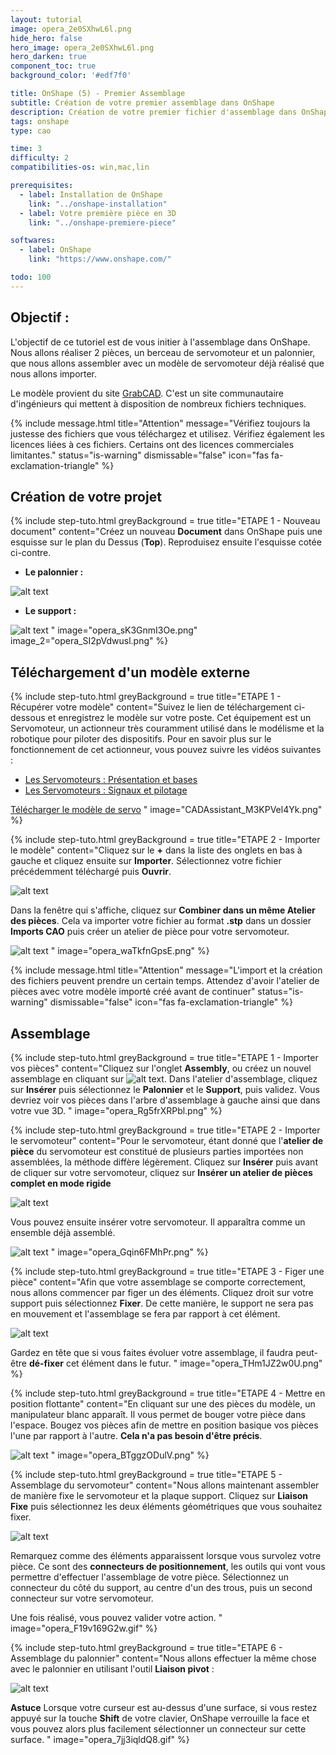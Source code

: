 ```yaml
---
layout: tutorial
image: opera_2e0SXhwL6l.png
hide_hero: false
hero_image: opera_2e0SXhwL6l.png
hero_darken: true
component_toc: true
background_color: '#edf7f0'

title: OnShape (5) - Premier Assemblage
subtitle: Création de votre premier assemblage dans OnShape
description: Création de votre premier fichier d'assemblage dans OnShape
tags: onshape
type: cao

time: 3
difficulty: 2
compatibilities-os: win,mac,lin

prerequisites:
  - label: Installation de OnShape
    link: "../onshape-installation"
  - label: Votre première pièce en 3D
    link: "../onshape-premiere-piece"

softwares: 
  - label: OnShape
    link: "https://www.onshape.com/"

todo: 100
---
```


## Objectif :

L'objectif de ce tutoriel est de vous initier à l'assemblage dans OnShape. Nous allons réaliser 2 pièces, un berceau de servomoteur et un palonnier, que nous allons assembler avec un modèle de servomoteur déjà réalisé que nous allons importer.

Le modèle provient du site [GrabCAD](https://grabcad.com/library). C'est un site communautaire d'ingénieurs qui mettent à disposition de nombreux fichiers techniques. 

{% include message.html title="Attention" message="Vérifiez toujours la justesse des fichiers que vous téléchargez et utilisez. Vérifiez également les licences liées à ces fichiers. Certains ont des licences commerciales limitantes."
status="is-warning" dismissable="false" icon="fas fa-exclamation-triangle" %}

## Création de votre projet

{% include step-tuto.html 
greyBackground = true
title="ETAPE 1 - Nouveau document"
content="Créez un nouveau **Document** dans OnShape puis une esquisse sur le plan du Dessus (**Top**). Reproduisez ensuite l'esquisse cotée ci-contre.

- **Le palonnier :** 

![alt text](opera_f59RUI0Vyd.png) 

- **Le support :**

![alt text](opera_6WpHNgYTnZ.png)
" 
image="opera_sK3GnmI3Oe.png"
image_2="opera_SI2pVdwusl.png" %}


## Téléchargement d'un modèle externe

{% include step-tuto.html 
greyBackground = true
title="ETAPE 1 - Récupérer votre modèle"
content="Suivez le lien de téléchargement ci-dessous et enregistrez le modèle sur votre poste. Cet équipement est un Servomoteur, un actionneur très couramment utilisé dans le modélisme et la robotique pour piloter des dispositifs. Pour en savoir plus sur le fonctionnement de cet actionneur, vous pouvez suivre les vidéos suivantes : 
- [Les Servomoteurs : Présentation et bases](https://youtu.be/igxxH9_NNl4)
- [Les Servomoteurs : Signaux et pilotage](https://youtu.be/WfrrK6lKP0U)

[Télécharger le modèle de servo](mg996R_v2.step)
" 
image="CADAssistant_M3KPVel4Yk.png" %}

{% include step-tuto.html 
greyBackground = true
title="ETAPE 2 - Importer le modèle"
content="Cliquez sur le **+** dans la liste des onglets en bas à gauche et cliquez ensuite sur **Importer**. Sélectionnez votre fichier précédemment téléchargé puis **Ouvrir**.

![alt text](opera_z26sYcw9pG.png)

Dans la fenêtre qui s'affiche, cliquez sur **Combiner dans un même Atelier des pièces**. Cela va importer votre fichier au format **.stp** dans un dossier **Imports CAO** puis créer un atelier de pièce pour votre servomoteur.

![alt text](opera_tNtS4GRNgc.png)
" 
image="opera_waTkfnGpsE.png" %}

{% include message.html title="Attention" message="L'import et la création des fichiers peuvent prendre un certain temps. Attendez d'avoir l'atelier de pièces avec votre modèle importé créé avant de continuer"
status="is-warning" dismissable="false" icon="fas fa-exclamation-triangle" %}

## Assemblage

{% include step-tuto.html 
greyBackground = true
title="ETAPE 1 - Importer vos pièces"
content="Cliquez sur l'onglet **Assembly**, ou créez un nouvel assemblage en cliquant sur ![alt text](opera_jACBG7LaQS.png). Dans l'atelier d'assemblage, cliquez sur **Insérer** puis sélectionnez le **Palonnier** et le **Support**, puis validez. Vous devriez voir vos pièces dans l'arbre d'assemblage à gauche ainsi que dans votre vue 3D.
" 
image="opera_Rg5frXRPbl.png" %}

{% include step-tuto.html 
greyBackground = true
title="ETAPE 2 - Importer le servomoteur"
content="Pour le servomoteur, étant donné que l'**atelier de pièce** du servomoteur est constitué de plusieurs parties importées non assemblées, la méthode diffère légèrement. Cliquez sur **Insérer** puis avant de cliquer sur votre servomoteur, cliquez sur **Insérer un atelier de pièces complet en mode rigide**

![alt text](opera_LLkzEI6y6p.png)

Vous pouvez ensuite insérer votre servomoteur. Il apparaîtra comme un ensemble déjà assemblé.

![alt text](opera_fPbqNmw62t.png)
" 
image="opera_Gqin6FMhPr.png" %}

{% include step-tuto.html 
greyBackground = true
title="ETAPE 3 - Figer une pièce"
content="Afin que votre assemblage se comporte correctement, nous allons commencer par figer un des éléments. Cliquez droit sur votre support puis sélectionnez **Fixer**. De cette manière, le support ne sera pas en mouvement et l'assemblage se fera par rapport à cet élément.

![alt text](opera_PNPE0cXwUA.png)

Gardez en tête que si vous faites évoluer votre assemblage, il faudra peut-être **dé-fixer** cet élément dans le futur. 
" 
image="opera_THm1JZ2w0U.png" %}

{% include step-tuto.html 
greyBackground = true
title="ETAPE 4 - Mettre en position flottante"
content="En cliquant sur une des pièces du modèle, un manipulateur blanc apparaît. Il vous permet de bouger votre pièce dans l'espace. Bougez vos pièces afin de mettre en position basique vos pièces l'une par rapport à l'autre. **Cela n'a pas besoin d'être précis**.

![alt text](opera_pPL7t8a67t.gif)
" 
image="opera_BTggzODulV.png" %}

{% include step-tuto.html 
greyBackground = true
title="ETAPE 5 - Assemblage du servomoteur"
content="Nous allons maintenant assembler de manière fixe le servomoteur et la plaque support. Cliquez sur **Liaison Fixe** puis sélectionnez les deux éléments géométriques que vous souhaitez fixer.

![alt text](opera_C9R3hmaIGG.png)

Remarquez comme des éléments apparaissent lorsque vous survolez votre pièce. Ce sont des **connecteurs de positionnement**, les outils qui vont vous permettre d'effectuer l'assemblage de votre pièce. Sélectionnez un connecteur du côté du support, au centre d'un des trous, puis un second connecteur sur votre servomoteur.

Une fois réalisé, vous pouvez valider votre action.
"
image="opera_F19v169G2w.gif" %}

{% include step-tuto.html 
greyBackground = true
title="ETAPE 6 - Assemblage du palonnier"
content="Nous allons effectuer la même chose avec le palonnier en utilisant l'outil **Liaison pivot** :

![alt text](opera_mrbYLPEGLq.png)

**Astuce** Lorsque votre curseur est au-dessus d'une surface, si vous restez appuyé sur la touche **Shift** de votre clavier, OnShape verrouille la face et vous pouvez alors plus facilement sélectionner un connecteur sur cette surface.
" 
image="opera_7jj3iqldQ8.gif" %}

